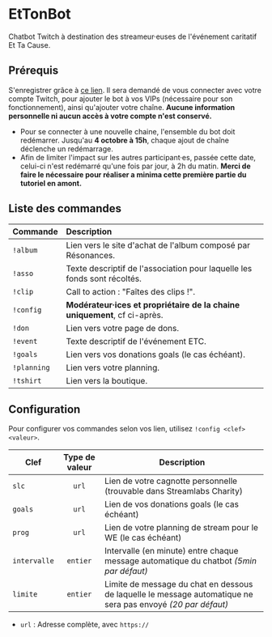 # EtTonBot

Chatbot Twitch à destination des streameur·euses de l'événement caritatif Et Ta Cause.

## Prérequis
S'enregistrer grâce à [ce lien](https://amesul.tv/streamers/register). Il sera demandé de vous connecter avec votre compte Twitch, pour ajouter le bot à vos VIPs (nécessaire pour son fonctionnement), ainsi qu'ajouter votre chaîne. **Aucune information personnelle ni aucun accès à votre compte n'est conservé.**
- Pour se connecter à une nouvelle chaine, l'ensemble du bot doit redémarrer. Jusqu'au **4 octobre à 15h**, chaque ajout de chaîne déclenche un redémarrage.
- Afin de limiter l'impact sur les autres participant·es, passée cette date, celui-ci n'est redémarré qu'une fois par jour, à 2h du matin. **Merci de faire le nécessaire pour réaliser a minima cette première partie du tutoriel en amont.**

## Liste des commandes
| **Commande** | **Description**                                                           |
|:-------------|:--------------------------------------------------------------------------|
| `!album`     | Lien vers le site d'achat de l'album composé par Résonances.              |
| `!asso`      | Texte descriptif de l'association pour laquelle les fonds sont récoltés.  |
| `!clip`      | Call to action : "Faîtes des clips !".                                    |
| `!config`    | **Modérateur·ices et propriétaire de la chaine uniquement**, cf ci-après. |
| `!don`       | Lien vers votre page de dons.                                             |
| `!event`     | Texte descriptif de l'événement ETC.                                      |
| `!goals`     | Lien vers vos donations goals (le cas échéant).                           |
| `!planning`  | Lien vers votre planning.                                                 |
| `!tshirt`    | Lien vers la boutique.                                                    |

## Configuration
Pour configurer vos commandes selon vos lien, utilisez `!config <clef> <valeur>`.

| Clef         | Type de valeur | Description                                                                                                  |
|--------------|:--------------:|--------------------------------------------------------------------------------------------------------------|
| `slc`        |     `url`      | Lien de votre cagnotte personnelle (trouvable dans Streamlabs Charity)                                       |
| `goals`      |     `url`      | Lien de vos donations goals (le cas échéant)                                                                 |
| `prog`       |     `url`      | Lien de votre planning de stream pour le WE (le cas échéant)                                                 |
| `intervalle` |    `entier`    | Intervalle (en minute) entre chaque message automatique du chatbot *(5min par défaut)*                       |
| `limite`     |    `entier`    | Limite de message du chat en dessous de laquelle le message automatique ne sera pas envoyé *(20 par défaut)* |

- `url` : Adresse complète, avec `https://`
